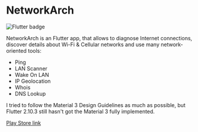 # NetworkArch

![Flutter badge](https://img.shields.io/badge/Flutter-02569B?style=for-the-badge&logo=flutter&logoColor=white)

NetworkArch is an Flutter app, that allows to diagnose Internet connections, discover details about Wi-Fi & Cellular networks and use many network-oriented tools:

- Ping
- LAN Scanner
- Wake On LAN
- IP Geolocation
- Whois
- DNS Lookup

I tried to follow the Material 3 Design Guidelines as much as possible, but Flutter 2.10.3 still hasn't got the Material 3 fully implemented.

[Play Store link](https://play.google.com/store/apps/details?id=com.hubertjozwiak.networkarch)

